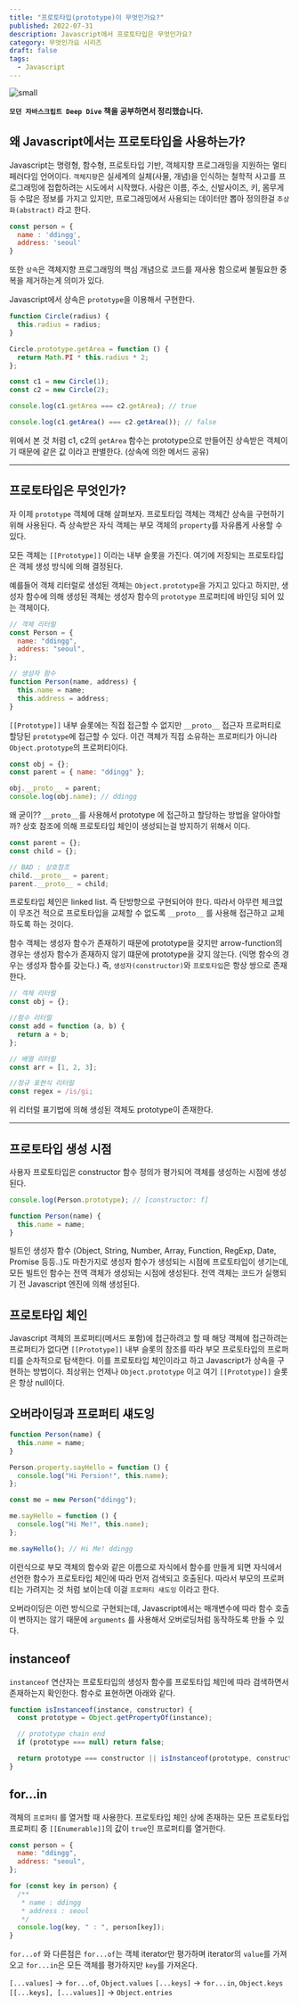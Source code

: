 ```yaml
---
title: "프로토타입(prototype)이 무엇인가요?"
published: 2022-07-31
description: Javascript에서 프로토타입은 무엇인가요?
category: 무엇인가요 시리즈
draft: false
tags:
  - Javascript
---
```


![small](http://image.yes24.com/goods/92742567/XL)

**`모던 자바스크립트 Deep Dive` 책을 공부하면서 정리했습니다.**

## 왜 Javascript에서는 프로토타입을 사용하는가?

Javascript는 명령형, 함수형, 프로토타입 기반, 객체지향 프로그래밍을 지원하는 멀티 페러다임 언어이다.
`객체지향`은 실세계의 실체(사물, 개념)을 인식하는 철학적 사고를 프로그래밍에 접합하려는 시도에서 시작했다.
사람은 이름, 주소, 신발사이즈, 키, 몸무게 등 수많은 정보를 가지고 있지만, 프로그래밍에서 사용되는 데이터만 뽑아 정의한걸 `추상화(abstract)` 라고 한다.

```Javascript
const person = {
  name : 'ddingg',
  address: 'seoul'
}
```

또한 `상속`은 객체지향 프로그래밍의 핵심 개념으로 코드를 재사용 함으로써 불필요한 중복을 제거하는게 의미가 있다.

Javascript에서 상속은 `prototype`을 이용해서 구현한다.

```js
function Circle(radius) {
  this.radius = radius;
}

Circle.prototype.getArea = function () {
  return Math.PI * this.radius * 2;
};

const c1 = new Circle(1);
const c2 = new Circle(2);

console.log(c1.getArea === c2.getArea); // true

console.log(c1.getArea() === c2.getArea()); // false
```

위에서 본 것 처럼 c1, c2의 `getArea` 함수는 prototype으로 만들어진 상속받은 객체이기 때문에 같은 값 이라고 판별한다. (상속에 의한 메서드 공유)

---

## 프로토타입은 무엇인가?

자 이제 `prototype` 객체에 대해 살펴보자.
프로토타입 객체는 객체간 상속을 구현하기 위해 사용된다.
즉 상속받은 자식 객체는 부모 객체의 `property`를 자유롭게 사용할 수 있다.

모든 객체는 `[[Prototype]]` 이라는 내부 슬롯을 가진다.
여기에 저장되는 프로토타입은 객체 생성 방식에 의해 결정된다.

예를들어 객체 리터럴로 생성된 객체는 `Object.prototype`을 가지고 있다고 하지만, 생성자 함수에 의해 생성된 객체는 생성자 함수의 `prototype` 프로퍼티에 바인딩 되어 있는 객체이다.

```js
// 객체 리터럴
const Person = {
  name: "ddingg",
  address: "seoul",
};

// 생성자 함수
function Person(name, address) {
  this.name = name;
  this.address = address;
}
```

`[[Prototype]]` 내부 슬롯에는 직접 접근할 수 없지만 `__proto__` 접근자 프로퍼티로 할당된 `prototype`에 접근할 수 있다.
이건 객체가 직접 소유하는 프로퍼티가 아니라 `Object.prototype`의 프로퍼티이다.

```js
const obj = {};
const parent = { name: "ddingg" };

obj.__proto__ = parent;
console.log(obj.name); // ddingg
```

왜 굳이?? `__proto__`를 사용해서 prototype 에 접근하고 할당하는 방법을 알아야할까?
상호 참조에 의해 프로토타입 체인이 생성되는걸 방지하기 위해서 이다.

```js
const parent = {};
const child = {};

// BAD : 상호참조
child.__proto__ = parent;
parent.__proto__ = child;
```

프로토타입 체인은 linked list. 즉 단방향으로 구현되어야 한다.
따라서 아무런 체크없이 무조건 적으로 프로토타입을 교체할 수 없도록 `__proto__` 를 사용해 접근하고 교체하도록 하는 것이다.

함수 객체는 생성자 함수가 존재하기 때문에 prototype을 갖지만 arrow-function의 경우는 생성자 함수가 존재하지 않기 떄문에 prototype을 갖지 않는다. (익명 함수의 경우는 생성자 함수를 갖는다.)
즉, `생성자(constructor)`와 `프로토타입`은 항상 쌍으로 존재한다.

```js
// 객체 리터럴
const obj = {};

//함수 리터럴
const add = function (a, b) {
  return a + b;
};

// 배열 리터럴
const arr = [1, 2, 3];

//정규 표현식 리터럴
const regex = /is/gi;
```

위 리터럴 표기법에 의해 생성된 객체도 prototype이 존재한다.

---

## 프로토타입 생성 시점

사용자 프로토타입은 constructor 함수 정의가 평가되어 객체를 생성하는 시점에 생성된다.

```js
console.log(Person.prototype); // [constructor: f]

function Person(name) {
  this.name = name;
}
```

빌트인 생성자 함수 (Object, String, Number, Array, Function, RegExp, Date, Promise 등등..)도 마찬가지로 생성자 함수가 생성되는 시점에 프로토타입이 생기는데, 모든 빌트인 함수는 전역 객체가 생성되는 시점에 생성된다.
전역 객체는 코드가 실행되기 전 Javascript 엔진에 의해 생성된다.

## 프로토타입 체인

Javascript 객체의 프로퍼티(메서드 포함)에 접근하려고 할 때 해당 객체에 접근하려는 프로퍼티가 없다면 `[[Prototype]]` 내부 슬롯의 참조를 따라 부모 프로토타입의 프로퍼티를 순차적으로 탐색한다.
이를 프로토타입 체인이라고 하고 Javascript가 상속을 구현하는 방법이다.
최상위는 언제나 `Object.prototype` 이고 여기 `[[Prototype]]` 슬롯은 항상 null이다.

## 오버라이딩과 프로퍼티 섀도잉

```js
function Person(name) {
  this.name = name;
}

Person.property.sayHello = function () {
  console.log("Hi Persion!", this.name);
};

const me = new Person("ddingg");

me.sayHello = function () {
  console.log("Hi Me!", this.name);
};

me.sayHello(); // Hi Me! ddingg
```

이런식으로 부모 객체의 함수와 같은 이름으로 자식에서 함수를 만들게 되면
자식에서 선언한 함수가 프로토타입 체인에 따라 먼저 검색되고 호출된다.
따라서 부모의 프로퍼티는 가려지는 것 처럼 보이는데 이걸 `프로퍼티 섀도잉` 이라고 한다.

오버라이딩은 이런 방식으로 구현되는데, Javascript에서는 매개변수에 따라 함수 호출이 변하지는 않기 때문에 `arguments` 를 사용해서 오버로딩처럼 동작하도록 만들 수 있다.

## instanceof

`instanceof` 연산자는 프로토타입의 생성자 함수를 프로토타입 체인에 따라 검색하면서 존재하는지 확인한다. 함수로 표현하면 아래와 같다.

```js
function isInstanceof(instance, constructor) {
  const prototype = Object.getPropertyOf(instance);

  // prototype chain end
  if (prototype === null) return false;

  return prototype === constructor || isInstanceof(prototype, constructor);
}
```

## for...in

객체의 `프로퍼티` 를 열거할 때 사용한다.
프로토타입 체인 상에 존재하는 모든 프로토타입 프로퍼티 중 `[[Enumerable]]`의 값이 `true`인 프로퍼티를 열거한다.

```js
const person = {
  name: "ddingg",
  address: "seoul",
};

for (const key in person) {
  /**
   * name : ddingg
   * address : seoul
   */
  console.log(key, " : ", person[key]);
}
```

`for...of` 와 다른점은 `for...of`는 객체 iterator만 평가하며 iterator의 `value`를 가져오고 `for...in`은 모든 객체를 평가하지만 `key`를 가져온다.

`[...values]` &rarr; `for...of`, `Object.values`
`[...keys]` &rarr; `for...in`, `Object.keys`
`[[...keys], [...values]]` &rarr; `Object.entries`
